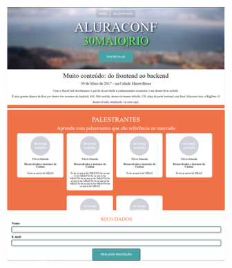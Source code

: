 <img src=application-images/home.PNG />
<img src=application-images/palestrantes.PNG />
<img src=application-images/form.PNG />


